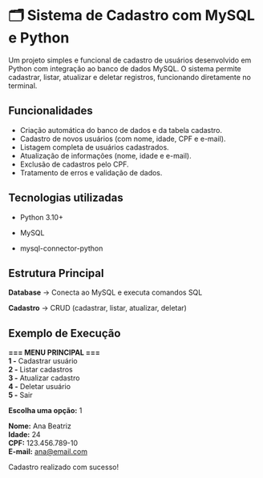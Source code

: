 # 🗂️ Sistema de Cadastro com MySQL e Python

Um projeto simples e funcional de cadastro de usuários desenvolvido em Python com integração ao banco de dados MySQL.
O sistema permite cadastrar, listar, atualizar e deletar registros, funcionando diretamente no terminal.


## Funcionalidades

* Criação automática do banco de dados e da tabela cadastro.
* Cadastro de novos usuários (com nome, idade, CPF e e-mail).
* Listagem completa de usuários cadastrados.
* Atualização de informações (nome, idade e e-mail).
* Exclusão de cadastros pelo CPF.
* Tratamento de erros e validação de dados.  


## Tecnologias utilizadas

- Python 3.10+

- MySQL

- mysql-connector-python


## Estrutura Principal

**Database** → Conecta ao MySQL e executa comandos SQL

**Cadastro** → CRUD (cadastrar, listar, atualizar, deletar)


## Exemplo de Execução

**=== MENU PRINCIPAL ===**  
**1 -** Cadastrar usuário  
**2 -** Listar cadastros   
**3 -** Atualizar cadastro  
**4 -** Deletar usuário  
**5 -** Sair  


**Escolha uma opção:** 1

**Nome:** Ana Beatriz  
**Idade:** 24  
**CPF:** 123.456.789-10  
**E-mail:** ana@email.com  

Cadastro realizado com sucesso!



